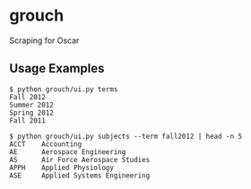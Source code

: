 grouch
======

Scraping for Oscar

Usage Examples
--------------

```
$ python grouch/ui.py terms
Fall 2012
Summer 2012
Spring 2012
Fall 2011
```

```
$ python grouch/ui.py subjects --term fall2012 | head -n 5
ACCT    Accounting
AE      Aerospace Engineering
AS      Air Force Aerospace Studies
APPH    Applied Physiology
ASE     Applied Systems Engineering
```
